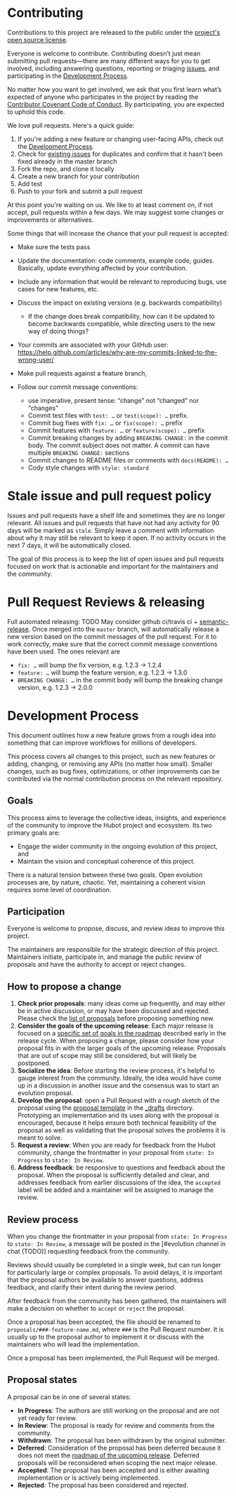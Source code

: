 [issues]: https://github.com/lisy09/vscode-dev-containers/issues
[all-proposals]: https://github.com/lisy09/vscode-dev-containers/projects/1
[_drafts]: https://github.com/lisy09/vscode-dev-containers/new/master/_drafts
[roadmap]: meta/ROADMAP.md
[proposal_template]: meta/proposal_template
[license]: ../LICENSE.md

# Contributing

Contributions to this project are released to the public under the [project's open source license][license].

Everyone is welcome to contribute. Contributing doesn’t just mean submitting pull requests—there are many different ways for you to get involved, including answering questions, reporting or triaging [issues][issues], and participating in the [Development Process](#development-process).

No matter how you want to get involved, we ask that you first learn what’s expected of anyone who participates in the project by reading the [Contributor Covenant Code of Conduct](http://contributor-covenant.org). By participating, you are expected to uphold this code.

We love pull requests. Here's a quick guide:

1. If you're adding a new feature or changing user-facing APIs, check out the [Development Process](#development-process).
2. Check for [existing issues][issues] for duplicates and confirm that it hasn't been fixed already in the master branch
3. Fork the repo, and clone it locally
4. Create a new branch for your contribution
5. Add test
6. Push to your fork and submit a pull request

At this point you're waiting on us. We like to at least comment on, if not
accept, pull requests within a few days. We may suggest some changes or improvements or alternatives.

Some things that will increase the chance that your pull request is accepted:

* Make sure the tests pass
* Update the documentation: code comments, example code, guides. Basically,
  update everything affected by your contribution.
* Include any information that would be relevant to reproducing bugs, use cases for new features, etc.

* Discuss the impact on existing versions (e.g. backwards compatibility)
  * If the change does break compatibility, how can it be updated to become backwards compatible, while directing users to the new way of doing things?
* Your commits are associated with your GitHub user: https://help.github.com/articles/why-are-my-commits-linked-to-the-wrong-user/
* Make pull requests against a feature branch,
* Follow our commit message conventions:
  * use imperative, present tense: “change” not “changed” nor “changes”
  * Commit test files with `test: …` or `test(scope): …` prefix.
  * Commit bug fixes with `fix: …` or `fix(scope): …` prefix
  * Commit features with `feature: …` or `feature(scope): …` prefix
  * Commit breaking changes by adding `BREAKING CHANGE:` in the commit body.
    The commit subject does not matter. A commit can have multiple `BREAKING CHANGE:`
    sections
  * Commit changes to README files or comments with `docs(README): …`
  * Cody style changes with `style: standard`

# Stale issue and pull request policy

Issues and pull requests have a shelf life and sometimes they are no longer relevant. All issues and pull requests that have not had any activity for 90 days will be marked as `stale`. Simply leave a comment with information about why it may still be relevant to keep it open. If no activity occurs in the next 7 days, it will be automatically closed.

The goal of this process is to keep the list of open issues and pull requests focused on work that is actionable and important for the maintainers and the community.

# Pull Request Reviews & releasing

Full automated releasing: TODO
May consider github ci/travis ci + [semantic-release](https://github.com/semantic-release/semantic-release). 
Once merged into the `master` branch, will automatically release a new version based on the commit messages of the pull request. For it to work correctly, make sure that the correct commit message conventions have been used. The ones relevant are

* `fix: …` will bump the fix version, e.g. 1.2.3 → 1.2.4
* `feature: …` will bump the feature version, e.g. 1.2.3 → 1.3.0
* `BREAKING CHANGE: …` in the commit body will bump the breaking change version, e.g. 1.2.3 → 2.0.0

# Development Process

This document outlines how a new feature grows from a rough idea into something that can improve workflows for millions of developers.

This process covers all changes to this project, such as new features or adding, changing, or removing any APIs (no matter how small). Smaller changes, such as bug fixes, optimizations, or other improvements can be contributed via the normal contribution process on the relevant repository.

## Goals

This process aims to leverage the collective ideas, insights, and experience of the community to improve the Hubot project and ecosystem. Its two primary goals are:

* Engage the wider community in the ongoing evolution of this project, and
* Maintain the vision and conceptual coherence of this project.

There is a natural tension between these two goals. Open evolution processes are, by nature, chaotic. Yet, maintaining a coherent vision requires some level of coordination. 

## Participation

Everyone is welcome to propose, discuss, and review ideas to improve this project.

The maintainers are responsible for the strategic direction of this project. Maintainers initiate, participate in, and manage the public review of proposals and have the authority to accept or reject changes.

## How to propose a change

1. **Check prior proposals**: many ideas come up frequently, and may either be in active discussion, or may have been discussed and rejected. Please check the [list of proposals][all-proposals] before proposing something new.
2. **Consider the goals of the upcoming release**: Each major release is focused on a [specific set of goals in the roadmap][roadmap] described early in the release cycle. When proposing a change, please consider how your proposal fits in with the larger goals of the upcoming release. Proposals that are out of scope may still be considered, but will likely be postponed.
3. **Socialize the idea**: Before starting the review process, it's helpful to gauge interest from the community. Ideally, the idea would have come up in a discussion in another issue and the consensus was to start an evolution proposal.
4. **Develop the proposal**: open a Pull Request with a rough sketch of the proposal using the [proposal template][proposal_template] in the [_drafts][_drafts] directory. Prototyping an implementation and its uses along with the proposal is encouraged, because it helps ensure both technical feasibility of the proposal as well as validating that the proposal solves the problems it is meant to solve.
5. **Request a review**: When you are ready for feedback from the Hubot community, change the frontmatter in your proposal from `state: In Progress` to `state: In Review`.
6. **Address feedback**: be responsive to questions and feedback about the proposal. When the proposal is sufficiently detailed and clear, and addresses feedback from earlier discussions of the idea, the `accepted` label will be added and a maintainer will be assigned to manage the review.

## Review process

When you change the frontmatter in your proposal from `state: In Progress` to `state: In Review`, a message will be posted in the [#evolution channel in chat (TODO)] requesting feedback from the community.

Reviews should usually be completed in a single week, but can run longer for particularly large or complex proposals. To avoid delays, it is important that the proposal authors be available to answer questions, address feedback, and clarify their intent during the review period.

After feedback from the community has been gathered, the maintainers will make a decision on whether to `accept` or `reject` the proposal.

Once a proposal has been accepted, the file should be renamed to `proposals/###-feature-name.md`, where `###` is the Pull Request number. It is usually up to the proposal author to implement it or discuss with the maintainers who will lead the implementation.

Once a proposal has been implemented, the Pull Request will be merged.

## Proposal states

A proposal can be in one of several states:

* **In Progress**: The authors are still working on the proposal and are not yet ready for review.
* **In Review**: The proposal is ready for review and comments from the community.
* **Withdrawn**: The proposal has been withdrawn by the original submitter.
* **Deferred**: Consideration of the proposal has been deferred because it does not meet the [roadmap of the upcoming release][roadmap]. Deferred proposals will be reconsidered when scoping the next major release.
* **Accepted**: The proposal has been accepted and is either awaiting implementation or is actively being implemented.
* **Rejected**: The proposal has been considered and rejected.